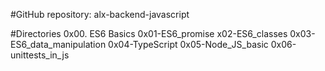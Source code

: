 #GitHub repository: alx-backend-javascript

#Directories
0x00. ES6 Basics
0x01-ES6_promise
x02-ES6_classes
0x03-ES6_data_manipulation
0x04-TypeScript
0x05-Node_JS_basic
0x06-unittests_in_js
